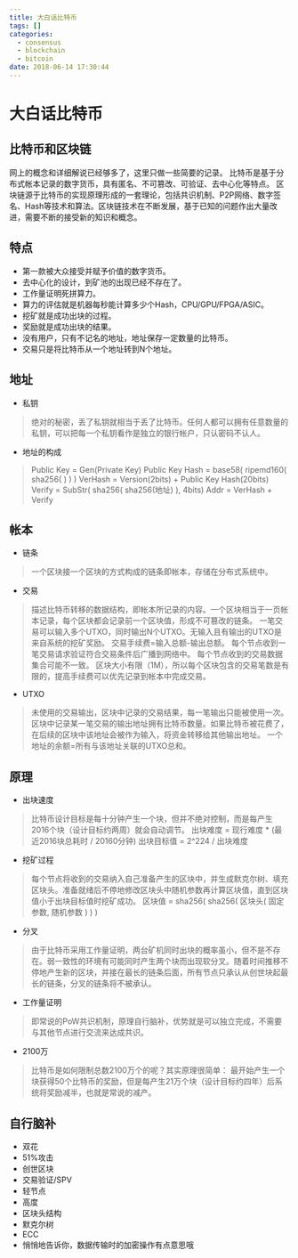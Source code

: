 ```yaml
---
title: 大白话比特币
tags: []
categories:
  - consensus
  - blockchain
  - bitcoin
date: 2018-06-14 17:30:44
---
```


# 大白话比特币
## 比特币和区块链
网上的概念和详细解说已经够多了，这里只做一些简要的记录。
比特币是基于分布式帐本记录的数字货币，具有匿名、不可篡改、可验证、去中心化等特点。
区块链源于比特币的实现原理形成的一套理论，包括共识机制、P2P网络、数字签名、Hash等技术和算法。区块链技术在不断发展，基于已知的问题作出大量改进，需要不断的接受新的知识和概念。

## 特点
- 第一款被大众接受并赋予价值的数字货币。
- 去中心化的设计，到矿池的出现已经不存在了。
- 工作量证明死拼算力。
- 算力的评估就是机器每秒能计算多少个Hash，CPU/GPU/FPGA/ASIC。
- 挖矿就是成功出块的过程。
- 奖励就是成功出块的结果。
- 没有用户，只有不记名的地址，地址保存一定数量的比特币。
- 交易只是将比特币从一个地址转到N个地址。

## 地址
- 私钥
>绝对的秘密，丢了私钥就相当于丢了比特币。任何人都可以拥有任意数量的私钥，可以把每一个私钥看作是独立的银行帐户，只认密码不认人。

- 地址的构成
>Public Key = Gen(Private Key)
Public Key Hash = base58( ripemd160( sha256(  ) ) )
VerHash = Version(2bits) + Public Key Hash(20bits)
Verify = SubStr( sha256( sha256(地址) ), 4bits)
Addr = VerHash + Verify

## 帐本
- 链条
>一个区块接一个区块的方式构成的链条即帐本，存储在分布式系统中。

- 交易
>描述比特币转移的数据结构，即帐本所记录的内容。一个区块相当于一页帐本记录，每个区块都会记录前一个区块值，形成不可篡改的链条。
一笔交易可以输入多个UTXO，同时输出N个UTXO。无输入且有输出的UTXO是来自系统的挖矿奖励。
交易手续费=输入总额-输出总额。
每个节点收到一笔交易请求验证符合交易条件后广播到网络中。
每个节点收到的交易数据集合可能不一致。
区块大小有限（1M），所以每个区块包含的交易笔数是有限的，提高手续费可以优先记录到帐本中完成交易。

- UTXO
>未使用的交易输出，区块中记录的交易结果，每一笔输出只能被使用一次。
区块中记录某一笔交易的输出地址拥有比特币数量。如果比特币被花费了，在后续的区块中该地址会被作为输入，将资金转移给其他输出地址。
一个地址的余额=所有与该地址关联的UTXO总和。

## 原理

- 出块速度
>比特币设计目标是每十分钟产生一个块，但并不绝对控制，而是每产生2016个块（设计目标约两周）就会自动调节。
出块难度 = 现行难度 * (最近2016块总耗时 / 20160分钟)
出块目标值 = 2^224 / 出块难度

- 挖矿过程
>每个节点将收到的交易纳入自己准备产生的区块中，并生成默克尔树、填充区块头。准备就绪后不停地修改区块头中随机参数再计算区块值，直到区块值小于出块目标值时挖矿成功。
区块值 = sha256( sha256( 区块头( 固定参数, 随机参数 ) ) )

- 分叉
>由于比特币采用工作量证明，两台矿机同时出块的概率虽小，但不是不存在。弱一致性的环境有可能同时产生两个块而出现软分叉。随着时间推移不停地产生新的区块，并接在最长的链条后面，所有节点只承认从创世块起最长的链条，分叉的链条将不被承认。

- 工作量证明
>即常说的PoW共识机制，原理自行脑补，优势就是可以独立完成，不需要与其他节点进行交流来达成共识。

- 2100万
>比特币是如何限制总数2100万个的呢？其实原理很简单：
最开始产生一个块获得50个比特币的奖励，但是每产生21万个块（设计目标约四年）后系统将奖励减半，也就是常说的减产。

## 自行脑补
- 双花
- 51%攻击
- 创世区块
- 交易验证/SPV
- 轻节点
- 高度
- 区块头结构
- 默克尔树
- ECC
- 悄悄地告诉你，数据传输时的加密操作有点意思哦